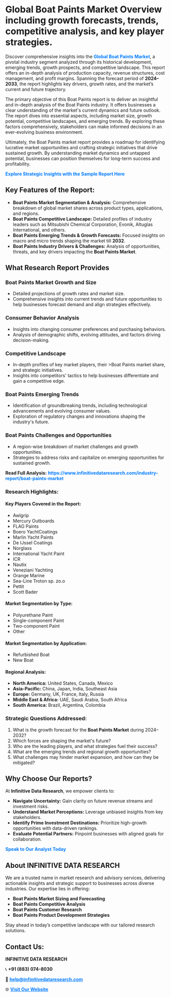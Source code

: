 <h1>Global Boat Paints Market Overview including growth forecasts, trends, competitive analysis, and key player strategies.</h1>
<p>
Discover comprehensive insights into the 
<a href="https://www.infinitivedataresearch.com/industry-report/boat-paints-market" rel="dofollow" style="color: #007BFF; text-decoration: none;"><strong>Global Boat Paints Market</strong></a>, a pivotal industry segment analyzed through its historical development, emerging trends, growth prospects, and competitive landscape. This report offers an in-depth analysis of production capacity, revenue structures, cost management, and profit margins. Spanning the forecast period of <strong>2024–2033</strong>, the report highlights key drivers, growth rates, and the market’s current and future trajectory.
</p>
<p>
The primary objective of this Boat Paints report is to deliver an insightful and in-depth analysis of the Boat Paints industry. It offers businesses a clear understanding of the market's current dynamics and future outlook. The report dives into essential aspects, including market size, growth potential, competitive landscapes, and emerging trends. By exploring these factors comprehensively, stakeholders can make informed decisions in an ever-evolving business environment.
</p>
<p>
Ultimately, the Boat Paints market report provides a roadmap for identifying lucrative market opportunities and crafting strategic initiatives that drive sustained growth. By understanding market dynamics and untapped potential, businesses can position themselves for long-term success and profitability.
</p>
<p>
<a href="https://www.infinitivedataresearch.com/request-sample/reportId=106086" style="color: #007BFF; text-decoration: none;"><strong>Explore Strategic Insights with the Sample Report Here</strong></a>
</p>

<h2>Key Features of the Report:</h2>
<ul>
<li><strong>Boat Paints Market Segmentation & Analysis:</strong> Comprehensive breakdown of global market shares across product types, applications, and regions.</li>
<li><strong>Boat Paints Competitive Landscape:</strong> Detailed profiles of industry leaders such as Mitsubishi Chemical Corporation, Evonik, Altuglas International, and others.</li>
<li><strong>Boat Paints Emerging Trends & Growth Forecasts:</strong> Focused insights on macro and micro trends shaping the market till <strong>2032</strong>.</li>
<li><strong>Boat Paints Industry Drivers & Challenges:</strong> Analysis of opportunities, threats, and key drivers impacting the <strong>Boat Paints Market</strong>.</li>
</ul>

<h2>What Research Report Provides</h2>
<h3>Boat Paints Market Growth and Size</h3>
<ul>
<li>Detailed projections of growth rates and market size.</li>
<li>Comprehensive insights into current trends and future opportunities to help businesses forecast demand and align strategies effectively.</li>
</ul>

<h3>Consumer Behavior Analysis</h3>
<ul>
<li>Insights into changing consumer preferences and purchasing behaviors.</li>
<li>Analysis of demographic shifts, evolving attitudes, and factors driving decision-making.</li>
</ul>

<h3>Competitive Landscape</h3>
<ul>
<li>In-depth profiles of key market players, their >Boat Paints market share, and strategic initiatives.</li>
<li>Insights into competitors' tactics to help businesses differentiate and gain a competitive edge.</li>
</ul>

<h3>Boat Paints Emerging Trends</h3>
<ul>
<li>Identification of groundbreaking trends, including technological advancements and evolving consumer values.</li>
<li>Exploration of regulatory changes and innovations shaping the industry's future.</li>
</ul>

<h3>Boat Paints Challenges and Opportunities</h3>
<ul>
<li>A region-wise breakdown of market challenges and growth opportunities.</li>
<li>Strategies to address risks and capitalize on emerging opportunities for sustained growth.</li>
</ul>
<p><strong>Read Full Analysis:</strong> <a href="https://www.infinitivedataresearch.com/industry-report/boat-paints-market" rel="dofollow" style="color: #007BFF; text-decoration: none;"><strong>https://www.infinitivedataresearch.com/industry-report/boat-paints-market</strong></a></p>
<h3>Research Highlights:</h3>
<h4>Key Players Covered in the Report:</h4>
<ul><li>Awlgrip</li><li>Mercury Outboards</li><li>FLAG Paints</li><li>Boero YachtCoatings</li><li>Marlin Yacht Paints</li><li>De IJssel Coatings</li><li>Norglass</li><li>International Yacht Paint</li><li>ICR</li><li>Nautix</li><li>Veneziani Yachting</li><li>Orange Marine</li><li>Sea-Line Troton sp. zo.o</li><li>Pettit</li><li>Scott Bader</li></ul>
<h4>Market Segmentation by Type:</h4>
<ul><li>Polyurethane Paint</li><li>Single-component Paint</li><li>Two-component Paint</li><li>Other</li></ul>
<h4>Market Segmentation by Application:</h4>
<ul><li>Refurbished Boat</li><li>New Boat</li></ul>

<h4>Regional Analysis:</h4>
<ul>
<li><strong>North America:</strong> United States, Canada, Mexico</li>
<li><strong>Asia-Pacific:</strong> China, Japan, India, Southeast Asia</li>
<li><strong>Europe:</strong> Germany, UK, France, Italy, Russia</li>
<li><strong>Middle East & Africa:</strong> UAE, Saudi Arabia, South Africa</li>
<li><strong>South America:</strong> Brazil, Argentina, Colombia</li>
</ul>

<h3>Strategic Questions Addressed:</h3>
<ol>
<li>What is the growth forecast for the <strong>Boat Paints Market</strong> during 2024–2032?</li>
<li>Which forces are shaping the market's future?</li>
<li>Who are the leading players, and what strategies fuel their success?</li>
<li>What are the emerging trends and regional growth opportunities?</li>
<li>What challenges may hinder market expansion, and how can they be mitigated?</li>
</ol>

<h2>Why Choose Our Reports?</h2>
<p>At <strong>Infinitive Data Research</strong>, we empower clients to:</p>
<ul>
<li><strong>Navigate Uncertainty:</strong> Gain clarity on future revenue streams and investment risks.</li>
<li><strong>Understand Market Perceptions:</strong> Leverage unbiased insights from key stakeholders.</li>
<li><strong>Identify Prime Investment Destinations:</strong> Prioritize high-growth opportunities with data-driven rankings.</li>
<li><strong>Evaluate Potential Partners:</strong> Pinpoint businesses with aligned goals for collaboration.</li>
</ul>
<p><a href="https://www.infinitivedataresearch.com/industry-report/boat-paints-market" rel="dofollow" style="color: #007BFF; text-decoration: none;"><strong>Speak to Our Analyst Today</strong></a></p>

<h2>About INFINITIVE DATA RESEARCH</h2>
<p>We are a trusted name in market research and advisory services, delivering actionable insights and strategic support to businesses across diverse industries. Our expertise lies in offering:</p>
<ul>
<li><strong>Boat Paints Market Sizing and Forecasting</strong></li>
<li><strong>Boat Paints Competitive Analysis</strong></li>
<li><strong>Boat Paints Customer Research</strong></li>
<li><strong>Boat Paints Product Development Strategies</strong></li>
</ul>
<p>Stay ahead in today’s competitive landscape with our tailored research solutions.</p>

<h2>Contact Us:</h2>
<p><strong>INFINITIVE DATA RESEARCH</strong></p>
<p>📞 <strong>+91 (883) 074-8030</strong></p>
<p>📧 <strong><a href="mailto:help@infinitivedataresearch.com" style="color: #007BFF;">help@infinitivedataresearch.com</a></strong></p>
<p>🌐 <strong><a href="https://www.infinitivedataresearch.com" rel="dofollow" style="color: #007BFF;">Visit Our Website</a></strong></p>